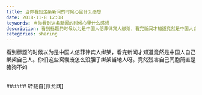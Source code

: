 ```yaml
---
title: 当你看到这条新闻的时候心里什么感想
date: 2018-11-8 12:08
keywords: 当你看到这条新闻的时候心里什么感想
description: 看到标题的时候以为是中国人倍菲律宾人绑架，看完新闻才知道竟然是中国人自己绑架自己人。你们这些窝囊废怎么没胆子绑架当地人呀。竟然残害自己同胞简直是猪狗不如
categories: sharing
---
```

<td class="t_f" id="postmessage_2237249">

看到标题的时候以为是中国人倍菲律宾人绑架，看完新闻才知道竟然是中国人自己绑架自己人。你们这些窝囊废怎么没胆子绑架当地人呀。竟然残害自己同胞简直是猪狗不如<br/>
<br/>
</td>
###### 转载自[菲龙网]